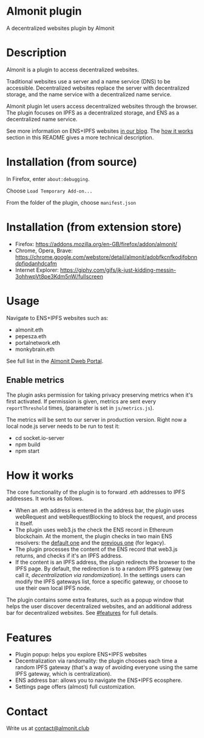 # Almonit plugin
A decentralized websites plugin by Almonit

# Description
Almonit is a plugin to access decentralized websites.

Traditional websites use a server and a name service (DNS) to be accessible. Decentralized websites replace the server with decentralized storage, and the name service with a decentralized name service.

Almonit plugin let users access decentralized websites through the browser. The plugin focuses on IPFS as a decentralized storage, and ENS as a decentralized name service. 

See more information on ENS+IPFS websites [in our blog](http://almonit.club/blog/ens+ipfs/ENSIPFS-Part-1-Introduction.html). The [how it works](#how-it-works) section in this README gives a more technical description.

# Installation (from source)
In Firefox, enter `about:debugging`.

Choose `Load Temporary Add-on...`

From the folder of the plugin, choose `manifest.json`

# Installation (from extension store)

- Firefox: https://addons.mozilla.org/en-GB/firefox/addon/almonit/
- Chrome, Opera, Brave: https://chrome.google.com/webstore/detail/almonit/adobfkcnfkodjfobnndpfipdanhdcafm
- Internet Explorer: https://giphy.com/gifs/jk-just-kidding-messin-3ohhwpVt8pe3Kdm5nW/fullscreen

# Usage
Navigate to ENS+IPFS websites such as:
- almonit.eth
- pepesza.eth
- portalnetwork.eth
- monkybrain.eth

See full list in the [Almonit Dweb Portal](http://almonit.club/).

## Enable metrics
The plugin asks permission for taking privacy preserving metrics when it's first activated. If permission is given, metrics are sent every `reportThreshold` times, (parameter is set in `js/metrics.js`). 

The metrics will be sent to our server in production version. Right now a local node.js server needs to be run to test it:

- cd socket.io-server
- npm build
- npm start


# How it works
The core functionality of the plugin is to forward .eth addresses to IPFS addresses. It works as follows.

- When an .eth address is entered in the address bar, the plugin uses webRequest and webRequestBlocking to block the request, and process it itself.
- The plugin uses web3.js the check the ENS record in Ethereum blockchain. At the moment, the plugin checks in two main ENS resolvers: the [default one](https://etherscan.io/address/0xD3ddcCDD3b25A8a7423B5bEe360a42146eb4Baf3) and the [previous one](https://etherscan.io/address/0x1da022710dF5002339274AaDEe8D58218e9D6AB5) (for legacy).
- The plugin processes the content of the ENS record that web3.js returns, and checks if it's an IPFS address.
- If the content is an IPFS address, the plugin redirects the browser to the IPFS page.  By default, the redirection is to a random IPFS gateway (we call it, *decentralization via randomization*). In the settings users can modify the IPFS gateways list, force a specific gateway, or choose to use their own local IPFS node.

The plugin contains some extra features, such as a popup window that helps the user discover decentralized websites, and an additional address bar for decentralized websites. See [#features](features) for full details.

# Features
- Plugin popup: helps you explore ENS+IPFS websites
- Decentralization via randomality: the plugin chooses each time a random IPFS gateway (that's a way of avoiding everyone using the same IPFS gateway, which is centralization).
- ENS address bar: allows you to navigate the ENS+IPFS ecosphere.
- Settings page offers (almost) full customization.

# Contact
Write us at contact@almonit.club

